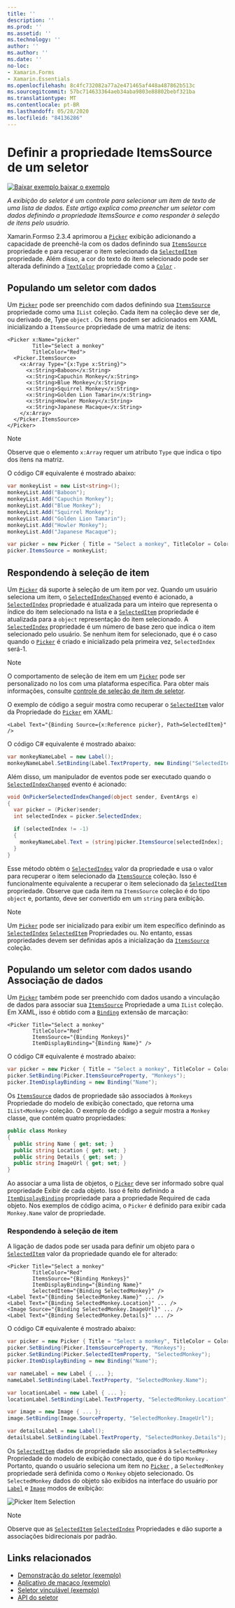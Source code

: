 ```yaml
---
title: ''
description: ''
ms.prod: ''
ms.assetid: ''
ms.technology: ''
author: ''
ms.author: ''
ms.date: ''
no-loc:
- Xamarin.Forms
- Xamarin.Essentials
ms.openlocfilehash: 8c4fc732082a77a2e471465af448a487862b513c
ms.sourcegitcommit: 57bc714633364aeb34aba9803e88802bebf321ba
ms.translationtype: MT
ms.contentlocale: pt-BR
ms.lasthandoff: 05/28/2020
ms.locfileid: "84136286"
---
```

# <a name="setting-a-pickers-itemssource-property"></a>Definir a propriedade ItemsSource de um seletor

[![Baixar exemplo ](~/media/shared/download.png) baixar o exemplo](https://docs.microsoft.com/samples/xamarin/xamarin-forms-samples/userinterface-monkeyapppicker)

_A exibição do seletor é um controle para selecionar um item de texto de uma lista de dados. Este artigo explica como preencher um seletor com dados definindo a propriedade ItemsSource e como responder à seleção de itens pelo usuário._

Xamarin.Formso 2.3.4 aprimorou a [`Picker`](xref:Xamarin.Forms.Picker) exibição adicionando a capacidade de preenchê-la com os dados definindo sua [`ItemsSource`](xref:Xamarin.Forms.Picker.ItemsSource) propriedade e para recuperar o item selecionado da [`SelectedItem`](xref:Xamarin.Forms.Picker.SelectedItem) propriedade. Além disso, a cor do texto do item selecionado pode ser alterada definindo a [`TextColor`](xref:Xamarin.Forms.Picker.TextColor) propriedade como a [`Color`](xref:Xamarin.Forms.Color) .

## <a name="populating-a-picker-with-data"></a>Populando um seletor com dados

Um [`Picker`](xref:Xamarin.Forms.Picker) pode ser preenchido com dados definindo sua [`ItemsSource`](xref:Xamarin.Forms.Picker.ItemsSource) propriedade como uma `IList` coleção. Cada item na coleção deve ser de, ou derivado de, Type `object` . Os itens podem ser adicionados em XAML inicializando a `ItemsSource` propriedade de uma matriz de itens:

```xaml
<Picker x:Name="picker"
        Title="Select a monkey"
        TitleColor="Red">
  <Picker.ItemsSource>
    <x:Array Type="{x:Type x:String}">
      <x:String>Baboon</x:String>
      <x:String>Capuchin Monkey</x:String>
      <x:String>Blue Monkey</x:String>
      <x:String>Squirrel Monkey</x:String>
      <x:String>Golden Lion Tamarin</x:String>
      <x:String>Howler Monkey</x:String>
      <x:String>Japanese Macaque</x:String>
    </x:Array>
  </Picker.ItemsSource>
</Picker>
```

> [!NOTE]
> Observe que o elemento `x:Array` requer um atributo `Type` que indica o tipo dos itens na matriz.

O código C# equivalente é mostrado abaixo:

```csharp
var monkeyList = new List<string>();
monkeyList.Add("Baboon");
monkeyList.Add("Capuchin Monkey");
monkeyList.Add("Blue Monkey");
monkeyList.Add("Squirrel Monkey");
monkeyList.Add("Golden Lion Tamarin");
monkeyList.Add("Howler Monkey");
monkeyList.Add("Japanese Macaque");

var picker = new Picker { Title = "Select a monkey", TitleColor = Color.Red };
picker.ItemsSource = monkeyList;
```

## <a name="responding-to-item-selection"></a>Respondendo à seleção de item

Um [`Picker`](xref:Xamarin.Forms.Picker) dá suporte à seleção de um item por vez. Quando um usuário seleciona um item, o [`SelectedIndexChanged`](xref:Xamarin.Forms.Picker.SelectedIndexChanged) evento é acionado, a [`SelectedIndex`](xref:Xamarin.Forms.Picker.SelectedIndex) propriedade é atualizada para um inteiro que representa o índice do item selecionado na lista e a [`SelectedItem`](xref:Xamarin.Forms.Picker.SelectedItem) propriedade é atualizada para a `object` representação do item selecionado. A [`SelectedIndex`](xref:Xamarin.Forms.Picker.SelectedIndex) propriedade é um número de base zero que indica o item selecionado pelo usuário. Se nenhum item for selecionado, que é o caso quando o [`Picker`](xref:Xamarin.Forms.Picker) é criado e inicializado pela primeira vez, `SelectedIndex` será-1.

> [!NOTE]
> O comportamento de seleção de item em um [`Picker`](xref:Xamarin.Forms.Picker) pode ser personalizado no Ios com uma plataforma específica. Para obter mais informações, consulte [controle de seleção de item de seletor](~/xamarin-forms/platform/ios/picker-selection.md).

O exemplo de código a seguir mostra como recuperar o [`SelectedItem`](xref:Xamarin.Forms.Picker.SelectedItem) valor da Propriedade do [`Picker`](xref:Xamarin.Forms.Picker) em XAML:

```xaml
<Label Text="{Binding Source={x:Reference picker}, Path=SelectedItem}" />
```

O código C# equivalente é mostrado abaixo:

```csharp
var monkeyNameLabel = new Label();
monkeyNameLabel.SetBinding(Label.TextProperty, new Binding("SelectedItem", source: picker));
```

Além disso, um manipulador de eventos pode ser executado quando o [`SelectedIndexChanged`](xref:Xamarin.Forms.Picker.SelectedIndexChanged) evento é acionado:

```csharp
void OnPickerSelectedIndexChanged(object sender, EventArgs e)
{
  var picker = (Picker)sender;
  int selectedIndex = picker.SelectedIndex;

  if (selectedIndex != -1)
  {
    monkeyNameLabel.Text = (string)picker.ItemsSource[selectedIndex];
  }
}
```

Esse método obtém o [`SelectedIndex`](xref:Xamarin.Forms.Picker.SelectedIndex) valor da propriedade e usa o valor para recuperar o item selecionado da [`ItemsSource`](xref:Xamarin.Forms.Picker.ItemsSource) coleção. Isso é funcionalmente equivalente a recuperar o item selecionado da [`SelectedItem`](xref:Xamarin.Forms.Picker.SelectedItem) propriedade. Observe que cada item na `ItemsSource` coleção é do tipo `object` e, portanto, deve ser convertido em um `string` para exibição.

> [!NOTE]
> Um [`Picker`](xref:Xamarin.Forms.Picker) pode ser inicializado para exibir um item específico definindo as [`SelectedIndex`](xref:Xamarin.Forms.Picker.SelectedIndex) [`SelectedItem`](xref:Xamarin.Forms.Picker.SelectedItem) Propriedades ou. No entanto, essas propriedades devem ser definidas após a inicialização da [`ItemsSource`](xref:Xamarin.Forms.Picker.ItemsSource) coleção.

## <a name="populating-a-picker-with-data-using-data-binding"></a>Populando um seletor com dados usando Associação de dados

Um [`Picker`](xref:Xamarin.Forms.Picker) também pode ser preenchido com dados usando a vinculação de dados para associar sua [`ItemsSource`](xref:Xamarin.Forms.Picker.ItemsSource) Propriedade a uma `IList` coleção. Em XAML, isso é obtido com a [`Binding`](xref:Xamarin.Forms.Xaml.BindingExtension) extensão de marcação:

```xaml
<Picker Title="Select a monkey"
        TitleColor="Red"
        ItemsSource="{Binding Monkeys}"
        ItemDisplayBinding="{Binding Name}" />
```

O código C# equivalente é mostrado abaixo:

```csharp
var picker = new Picker { Title = "Select a monkey", TitleColor = Color.Red };
picker.SetBinding(Picker.ItemsSourceProperty, "Monkeys");
picker.ItemDisplayBinding = new Binding("Name");
```

Os [`ItemsSource`](xref:Xamarin.Forms.Picker.ItemsSource) dados de propriedade são associados à `Monkeys` Propriedade do modelo de exibição conectado, que retorna uma `IList<Monkey>` coleção. O exemplo de código a seguir mostra a `Monkey` classe, que contém quatro propriedades:

```csharp
public class Monkey
{
  public string Name { get; set; }
  public string Location { get; set; }
  public string Details { get; set; }
  public string ImageUrl { get; set; }
}
```

Ao associar a uma lista de objetos, o [`Picker`](xref:Xamarin.Forms.Picker) deve ser informado sobre qual propriedade Exibir de cada objeto. Isso é feito definindo a [`ItemDisplayBinding`](xref:Xamarin.Forms.Picker.ItemDisplayBinding) propriedade para a propriedade Required de cada objeto. Nos exemplos de código acima, o `Picker` é definido para exibir cada `Monkey.Name` valor de propriedade.

### <a name="responding-to-item-selection"></a>Respondendo à seleção de item

A ligação de dados pode ser usada para definir um objeto para o [`SelectedItem`](xref:Xamarin.Forms.Picker.SelectedItem) valor da propriedade quando ele for alterado:

```xaml
<Picker Title="Select a monkey"
        TitleColor="Red"
        ItemsSource="{Binding Monkeys}"
        ItemDisplayBinding="{Binding Name}"
        SelectedItem="{Binding SelectedMonkey}" />
<Label Text="{Binding SelectedMonkey.Name}" ... />
<Label Text="{Binding SelectedMonkey.Location}" ... />
<Image Source="{Binding SelectedMonkey.ImageUrl}" ... />
<Label Text="{Binding SelectedMonkey.Details}" ... />
```

O código C# equivalente é mostrado abaixo:

```csharp
var picker = new Picker { Title = "Select a monkey", TitleColor = Color.Red };
picker.SetBinding(Picker.ItemsSourceProperty, "Monkeys");
picker.SetBinding(Picker.SelectedItemProperty, "SelectedMonkey");
picker.ItemDisplayBinding = new Binding("Name");

var nameLabel = new Label { ... };
nameLabel.SetBinding(Label.TextProperty, "SelectedMonkey.Name");

var locationLabel = new Label { ... };
locationLabel.SetBinding(Label.TextProperty, "SelectedMonkey.Location");

var image = new Image { ... };
image.SetBinding(Image.SourceProperty, "SelectedMonkey.ImageUrl");

var detailsLabel = new Label();
detailsLabel.SetBinding(Label.TextProperty, "SelectedMonkey.Details");
```

Os [`SelectedItem`](xref:Xamarin.Forms.Picker.SelectedItem) dados de propriedade são associados à `SelectedMonkey` Propriedade do modelo de exibição conectado, que é do tipo `Monkey` . Portanto, quando o usuário seleciona um item no [`Picker`](xref:Xamarin.Forms.Picker) , a `SelectedMonkey` propriedade será definida como o `Monkey` objeto selecionado. Os `SelectedMonkey` dados do objeto são exibidos na interface do usuário por [`Label`](xref:Xamarin.Forms.Label) e [`Image`](xref:Xamarin.Forms.Image) modos de exibição:

![](populating-itemssource-images/monkeys.png "Picker Item Selection")

> [!NOTE]
> Observe que as [`SelectedItem`](xref:Xamarin.Forms.Picker.SelectedItem) [`SelectedIndex`](xref:Xamarin.Forms.Picker.SelectedIndex) Propriedades e dão suporte a associações bidirecionais por padrão.

## <a name="related-links"></a>Links relacionados

- [Demonstração do seletor (exemplo)](https://docs.microsoft.com/samples/xamarin/xamarin-forms-samples/userinterface-pickerdemo)
- [Aplicativo de macaco (exemplo)](https://docs.microsoft.com/samples/xamarin/xamarin-forms-samples/userinterface-monkeyapppicker)
- [Seletor vinculável (exemplo)](https://docs.microsoft.com/samples/xamarin/xamarin-forms-samples/userinterface-bindablepicker)
- [API do seletor](xref:Xamarin.Forms.Picker)
